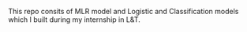 This repo consits of MLR model and Logistic and Classification models which I built during my internship in L&T.
